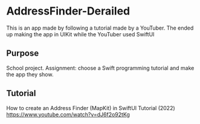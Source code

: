 # AddressFinder-Derailed
This is an app made by following a tutorial made by a YouTuber. The ended up making the app in UIKit while the YouTuber used SwiftUI

## Purpose
School project. Assignment: choose a Swift programming tutorial and make the app they show.

## Tutorial
How to create an Address Finder (MapKit) in SwiftUI Tutorial (2022) https://www.youtube.com/watch?v=dJ6f2o92tKg
